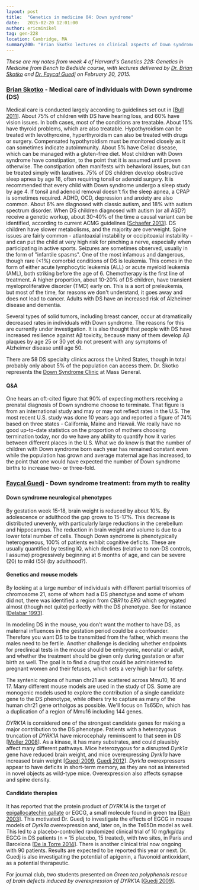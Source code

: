 ```yaml
---
layout: post
title:  "Genetics in medicine 04: Down syndrome"
date:   2015-02-20 12:01:00
author: ericminikel
tag: gen-228
location: Cambridge, MA
summary200: "Brian Skotko lectures on clinical aspects of Down syndrome. Faycal Guedj lectures on mouse models of Down syndrome and preclinical therapeutic trials."
---
```


*These are my notes from week 4 of Harvard's Genetics 228: Genetics in Medicine from Bench to Bedside course, with lectures delivered by [Dr. Brian Skotko](http://www.massgeneral.org/children/services/down-syndrome/brian-skotko-md-mpp.aspx) and [Dr. Faycal Guedj](http://sackler.tufts.edu/Academics/Postdocs/Faycal-Guedj) on February 20, 2015.*

### [Brian Skotko](http://www.massgeneral.org/children/services/down-syndrome/brian-skotko-md-mpp.aspx) - Medical care of individuals with Down syndrome (DS)

Medical care is conducted largely according to guidelines set out in [[Bull 2011]]. About 75% of children with DS have hearing loss, and 60% have vision issues. In both cases, most of the conditions are treatable. About 15% have thyroid problems, which are also treatable. Hypothyroidism can be treated with levothyroxine, hyperthyroidism can also be treated with drugs or surgery. Compensated hypothyroidism must be monitored closely as it can sometimes indicate autoimmunity. About 5% have Celiac disease, which can be managed with a gluten-free diet. Most children with Down syndrome have constipation, to the point that it is assumed until proven otherwise. The constipation often manifests with behavioral issues, but can be treated simply with laxatives. 75% of DS children develop obstructive sleep apnea by age 18, often requiring tonsil or adenoid surgery. It is recommended that every child with Down syndrome undergo a sleep study by age 4. If tonsil and adenoid removal doesn't fix the sleep apnea, a CPAP is sometimes required. ADHD, OCD, depression and anxiety are also common. About 6% are diagnosed with classic autism, and 18% with autism spectrum disorder. When DS children diagnosed with autism (or all ASD?) receive a genetic workup, about 30-40% of the time a causal variant can be identified, according to current ACMG guidelines [[Schaefer 2013]]. DS children have slower metabolisms, and the majority are overweight. Spine issues are fairly common - atlantoaxial instability or occipitoaxial instability - and can put the child at very high risk for pinching a nerve, especially when participating in active sports. Seizures are sometimes observed, usually in the form of "infantile spasms". One of the most infamous and dangerous, though rare (<1%) comorbid conditions of DS is leukemia. This comes in the form of either acute lymphocytic leukemia (ALL) or acute myeloid leukemia (AML), both striking before the age of 6. Chemotherapy is the first line of treatment. A higher proportion, about 10-20% of DS children, have transient myeloproliferative disorder (TMD) early on. This is a sort of preleukemia, but most of the time, for reasons we don't understand, it goes away and does not lead to cancer. Adults with DS have an increased risk of Alzheimer disease and dementia.

Several types of solid tumors, including breast cancer, occur at dramatically decreased rates in individuals with Down syndrome. The reasons for this are currently under investigation. It is also thought that people with DS have increased resilience against A&beta; toxicity, because many of them develop A&beta; plaques by age 25 or 30 yet do not present with any symptoms of Alzheimer disease until age 50.

There are 58 DS specialty clinics across the United States, though in total probably only about 5% of the population can access them. Dr. Skotko represents the [Down Syndrome Clinic](http://massgeneral.org/downsyndrome) at Mass General.

#### Q&A

One hears an oft-cited figure that 90% of expecting mothers receiving a prenatal diagnosis of Down syndrome choose to terminate. That figure is from an international study and may or may not reflect rates in the U.S. The most recent U.S. study was done 10 years ago and reported a figure of 74% based on three states - California, Maine and Hawaii. We really have no good up-to-date statistics on the proportion of mothers choosing termination today, nor do we have any ability to quantify how it varies between different places in the U.S. What we do know is that the number of children with Down syndrome born each year has remained constant even while the population has grown and average maternal age has increased, to the point that one would have expected the number of Down syndrome births to increase two- or three-fold.

### [Faycal Guedj](http://sackler.tufts.edu/Academics/Postdocs/Faycal-Guedj) - Down syndrome treatment: from myth to reality

#### Down syndrome neurological phenotypes

By gestation week 15-18, brain weight is reduced by about 10%. By adolescence or adulthood the gap grows to 15-17%. This decrease is distributed unevenly, with particularly large reductions in the cerebellum and hippocampus. The reduction in brain weight and volume is due to a lower total number of cells. Though Down syndrome is phenotypically heterogeneous, 100% of patients exhibit cognitive deficits. These are usually quantified by testing IQ, which declines (relative to non-DS controls, I assume) progressively beginning at 6 months of age, and can be severe (20) to mild (55) (by adulthood?).

#### Genetics and mouse models

By looking at a large number of individuals with different partial trisomies of chromosome 21, some of whom had a DS phenotype and some of whom did not, there was identified a region from *CBR1* to *ERG* which segregated almost (though not quite) perfectly with the DS phenotype. See for instance [[Delabar 1993]].

In modeling DS in the mouse, you don't want the mother to have DS, as maternal influences in the gestation period could be a confounder. Therefore you want DS to be transmitted from the father, which means the males need to be fertile. Another challenge is deciding whether endpoints for preclinical tests in the mouse should be embryonic, neonatal or adult, and whether the treatment should be given only during gestation or after birth as well. The goal is to find a drug that could be administered to pregnant women and their fetuses, which sets a very high bar for safety.

The syntenic regions of human chr21 are scattered across Mmu10, 16 and 17. Many different mouse models are used in the study of DS. Some are monogenic models used to explore the contribution of a single candidate gene to the DS phenotype, while others try to capture as many of the human chr21 gene ortholgos as possible. We'll focus on Ts65Dn, which has a duplication of a region of Mmu16 including 144 genes.

*DYRK1A* is considered one of the strongest candidate genes for making a major contribution to the DS phenotype. Patients with a heterozygous truncation of *DYRK1A* have microcephaly reminiscent to that seen in DS [[Moller 2008]]. As a kinase, it has many substrates, and could plausibly affect many different pathways. Mice heterozygous for a disrupted *Dyrk1a* gene have reduced brain weight, and mice overexpressing *Dyrk1a* have increased brain weight [[Guedj 2009], [Guedj 2012]]. *Dyrk1a* overexpressers appear to have deficits in short-term memory, as they are not as interested in novel objects as wild-type mice. Overexpression also affects synapse and spine density.

#### Candidate therapies

It has reported that the protein product of *DYRK1A* is the target of [epigallocatechin gallate](http://en.wikipedia.org/wiki/Epigallocatechin_gallate) or EGCG, a small molecule found in green tea [[Bain 2003]]. This motivated Dr. Guedj to investigate the effects of EGCG in mouse models of *Dyrk1a* overexpression and, later on, in the Ts65Dn model as well. This led to a placebo-controlled randomized clinical trial of 10 mg/kg/day EGCG in DS patients (n = 15 placebo, 15 treated), with two sites, in Paris and Barcelona [[De la Torre 2014]]. There is another clinical trial now ongoing with 90 patients. Results are expected to be reported this year or next. Dr. Guedj is also investigating the potential of apigenin, a flavonoid antioxidant, as a potential therapeutic.

For journal club, two students presented on *Green tea polyphenols rescue of brain defects induced by overexpression of DYRK1A* [[Guedj 2009]].

[Bull 2011]: http://www.ncbi.nlm.nih.gov/pubmed/21788214 "Bull MJ; Committee on Genetics. Health supervision for children with Down syndrome. Pediatrics. 2011 Aug;128(2):393-406. doi: 10.1542/peds.2011-1605. Epub  2011 Jul 25. Erratum in: Pediatrics. 2011 Dec;128(6):1212. PubMed PMID: 21788214."

[Schaefer 2013]: http://www.ncbi.nlm.nih.gov/pubmed/23519317 "Schaefer GB, Mendelsohn NJ; Professional Practice and Guidelines Committee. Clinical genetics evaluation in identifying the etiology of autism spectrum disorders: 2013 guideline revisions. Genet Med. 2013 May;15(5):399-407. doi: 10.1038/gim.2013.32. Epub 2013 Mar 21. Erratum in: Genet Med. 2013 Aug;15(8):669. PubMed PMID: 23519317."

[Delabar 1993]: http://www.ncbi.nlm.nih.gov/pubmed/8055322 "Delabar JM, Theophile D, Rahmani Z, Chettouh Z, Blouin JL, Prieur M, Noel B, Sinet PM. Molecular mapping of twenty-four features of Down syndrome on chromosome 21. Eur J Hum Genet. 1993;1(2):114-24. PubMed PMID: 8055322."

[Moller 2008]: http://www.ncbi.nlm.nih.gov/pubmed/18405873 "Møller RS, Kübart S, Hoeltzenbein M, Heye B, Vogel I, Hansen CP, Menzel C, Ullmann R, Tommerup N, Ropers HH, Tümer Z, Kalscheuer VM. Truncation of the Down  syndrome candidate gene DYRK1A in two unrelated patients with microcephaly. Am J  Hum Genet. 2008 May;82(5):1165-70. doi: 10.1016/j.ajhg.2008.03.001. Epub 2008 Apr 10. PubMed PMID: 18405873; PubMed Central PMCID: PMC2427221."

[Guedj 2009]: http://www.ncbi.nlm.nih.gov/pubmed/19242551 "Guedj F, Sébrié C, Rivals I, Ledru A, Paly E, Bizot JC, Smith D, Rubin E, Gillet B, Arbones M, Delabar JM. Green tea polyphenols rescue of brain defects induced by overexpression of DYRK1A. PLoS One. 2009;4(2):e4606. doi: 10.1371/journal.pone.0004606. Epub 2009 Feb 26. PubMed PMID: 19242551; PubMed Central PMCID: PMC2645681."

[De la Torre 2014]: http://www.ncbi.nlm.nih.gov/pubmed/24039182 "De la Torre R, De Sola S, Pons M, Duchon A, de Lagran MM, Farré M, Fitó M, Benejam B, Langohr K, Rodriguez J, Pujadas M, Bizot JC, Cuenca A, Janel N, Catuara S, Covas MI, Blehaut H, Herault Y, Delabar JM, Dierssen M. Epigallocatechin-3-gallate, a DYRK1A inhibitor, rescues cognitive deficits in Down syndrome mouse models and in humans. Mol Nutr Food Res. 2014 Feb;58(2):278-88. doi: 10.1002/mnfr.201300325. Epub 2013 Sep 14. PubMed PMID: 24039182."

[Guedj 2012]: http://www.ncbi.nlm.nih.gov/pubmed/22293606 "Guedj F, Pereira PL, Najas S, Barallobre MJ, Chabert C, Souchet B, Sebrie C, Verney C, Herault Y, Arbones M, Delabar JM. DYRK1A: a master regulatory protein controlling brain growth. Neurobiol Dis. 2012 Apr;46(1):190-203. doi: 10.1016/j.nbd.2012.01.007. Epub 2012 Jan 26. Erratum in: Neurobiol Dis. 2012 Aug;47(2):294. PubMed PMID: 22293606."

[Bain 2003]: http://www.ncbi.nlm.nih.gov/pubmed/12534346 "Bain J, McLauchlan H, Elliott M, Cohen P. The specificities of protein kinase  inhibitors: an update. Biochem J. 2003 Apr 1;371(Pt 1):199-204. PubMed PMID: 12534346; PubMed Central PMCID: PMC1223271."


